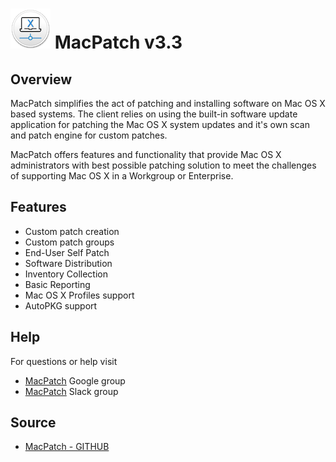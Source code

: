 # ![MPLogo](./images/mp_3_icon_64.png)  MacPatch v3.3

## Overview
MacPatch simplifies the act of patching and installing software on Mac OS X based systems. The client relies on using the built-in software update application for patching the Mac OS X system updates and it's own scan and patch engine for custom patches.

MacPatch offers features and functionality that provide Mac OS X administrators with best possible patching solution to meet the challenges of supporting Mac OS X in a Workgroup or Enterprise.

## Features

* Custom patch creation
* Custom patch groups
* End-User Self Patch
* Software Distribution
* Inventory Collection
* Basic Reporting
* Mac OS X Profiles support
* AutoPKG support

## Help
For questions or help visit

* [MacPatch](https://groups.google.com/d/forum/macpatch) Google group
* [MacPatch](https://macadmins.slack.com) Slack group

## Source
* [MacPatch - GITHUB](https://github.com/LLNL/MacPatch.git)
